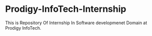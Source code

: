 # Prodigy-InfoTech-Internship
This is Repository Of Internship In Software developmenet Domain at Prodigy InfoTech.
